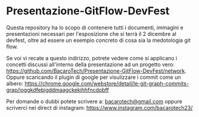 # Presentazione-GitFlow-DevFest
Questa repository ha lo scopo di contenere tutti i documenti, immagini e presentazioni necessari per l'esposizione che si terrà il 2 dicembre al devfest, oltre ad essere un esempio concreto di cosa sia la medotologia git flow. 

Se voi vi recate a questo indirizzo, potrete vedere come si applicano i concetti discussi all'interno della presentazione ad un progetto vero: https://github.com/BacaroTech/Presentazione-GitFlow-DevFest/network.
Oppure scaricando il plugin di google per visulizzare i commit come un albero: https://chrome.google.com/webstore/detail/le-git-graph-commits-grap/joggkdfebigddmaagckekihhfncdobff

Per domande o dubbi potete scrivere a:
bacarotech@gmail.com
oppure scriverci nei direct di instagram:
https://www.instagram.com/bacarotech23/
